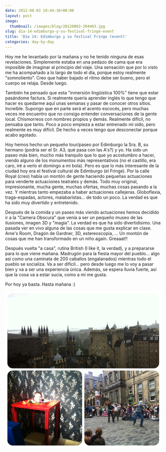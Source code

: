 ```yaml
---
date: 2012-08-03 19:44:36+00:00
layout: post
image:
  thumbnail: /images/blog/20120803-204403.jpg
slug: dia-14-edimburgo-y-su-festival-fringe-event
title: 'Día 14: Edimburgo y su festival Fringe (event)'
categories: day-by-day
---
```


Hoy me he levantado por la mañana y no he tenido ninguna de esas revelaciones. Simplemente estaba en una pedazo de cama que era imposible de imaginar al principio del viaje. Una sensación que por lo visto me ha acompañado a lo largo de todo el día, porque estoy realmente "somnoliento". Creo que haber bajado el ritmo debe ser bueno, pero el cuerpo se relaja. Desde luego.

También he pensado que esta "inmersión lingüística 100%" tiene que estar pasándome factura. Si realmente quería aprender inglés lo que tengo que hacer es quedarme aquí unas semanas y pasar de conocer otros sitios. Increíble. Supongo que en parte será el acento escocés, pero muchas veces me encuentro que no consigo entender conversaciones de la gente local. Chismorreos con nombres propios y demás. Realmente difícil, no pensaba que tanto. Poco a poco empieza a estar entrenado mi oído, pero realmente es muy difícil. De hecho a veces tengo que desconectar porque acabo agotado.

Hoy hemos hecho un pequeño tour/paseo por Edimburgo la Sra. B, su hermano (podría ser el Sr. A3, qué pasa con las A's?) y yo. Ha sido un paseo más bien, mucho más tranquilo que lo que yo acostumbro a hacer, viendo alguno de los monumentos más representativos (no el castillo, era caro, iré a verlo el domingo a mi bola). Pero es que lo más interesante de la ciudad hoy era el festival cultural de Edimburgo (el Fringe). Por la calle Royal (creo) había un montón de gente haciendo pequeñas actuaciones para venderte actuaciones teatrales y demás. Todo muy original, impresionante, mucha gente, muchas ofertas, muchas cosas pasando a la vez. Y mientras tanto empezaba a haber actuaciones callejeras. Globoflexia, traga-espadas, actores, malabaristas... de todo un poco. La verdad es que ha sido muy divertido y entretenido.

Después de la comida y un paseo más viendo actuaciones hemos decidido ir a la "Camera Obscura" que venía a ser un pequeño museo de las ilusiones, imagen 3D y "magia". La verdad es que ha sido divertidísimo. Una pasada ver en vivo alguna de las cosas que me gusta explicar en clase. Ame's Room, Dragón de Gardner, 3D, estereoscopía, ... Un montón de cosas que me han transformado en un niño again. Greaaat!!

Después vuelta "a casa", rutina British (I like it, la verdad), y a prepararse para lo que viene mañana. Madrugón para la fiesta mayor del pueblo... algo así como una caminata de 200 caballos (engalanados) mientras todo el pueblo se socializa. Va a ser difícil... pero desde luego me lo voy a pasar bien y va a ser una experiencia única. Además, se espera lluvia fuerte, así que la cosa va a estar sucia, como a mí me gusta.

Por hoy ya basta. Hasta mañana :)

[![20120803-204403.jpg](/images/blog/20120803-204403.jpg)](/images/blog/20120803-204403.jpg)
